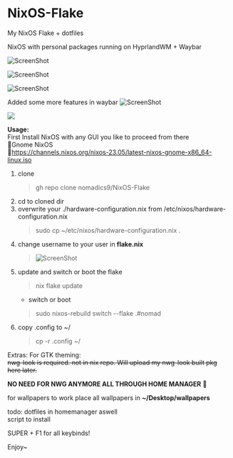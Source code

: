 # NixOS-Flake
My NixOS Flake + dotfiles

NixOS with personal packages running on HyprlandWM + Waybar


![ScreenShot](https://i.ibb.co/zZbTRPp/2023-05-22-T23-05-36-798602415-03-00.png)

![ScreenShot](https://i.ibb.co/FHh8QZM/2023-05-22-T23-05-59-807197950-03-00.png)

![ScreenShot](https://i.ibb.co/M9gs7n5/2023-05-22-T23-07-35-808155981-03-00.png)

Added some more features in waybar
![ScreenShot](https://i.ibb.co/6HRpPHX/screenshot.jpg)

[![](https://markdown-videos.deta.dev/youtube/PjE-PTNWwqs)](https://youtu.be/PjE-PTNWwqs)



<b>Usage:</b><br>
First Install NixOS with any GUI you like to proceed from there<br>
    👣Gnome NixOS<br>
    🔗https://channels.nixos.org/nixos-23.05/latest-nixos-gnome-x86_64-linux.iso
<br>
1. clone
    > gh repo clone nomadics9/NixOS-Flake
2. cd to cloned dir 
3. overwrite your ./hardware-configuration.nix from /etc/nixos/hardware-configuration.nix
    > sudo cp ~/etc/nixos/hardware-configuration.nix .
4. change username to your user in <b>flake.nix</b>
    > ![ScreenShot](https://i.ibb.co/wsgSdcZ/2023-06-06-T23-01-40-950960816-03-00.png)
5. update and switch or boot the flake
    > nix flake update
    - switch or boot
    > sudo nixos-rebuild switch --flake .#nomad
6. copy .config to ~/
    > cp -r .config ~/

Extras:
For GTK theming:<br>
<s>nwg-look is required. not in nix repo.
Will upload my nwg-look built pkg here later.</s><br>

<b>NO NEED FOR NWG ANYMORE ALL THROUGH HOME MANAGER</b> 🙋<br>

for wallpapers to work place all wallpapers in <b>~/Desktop/wallpapers</b>



todo:
dotfiles in homemanager aswell<br>
script to install <br>


SUPER + F1 for all keybinds!<br>

Enjoy~

